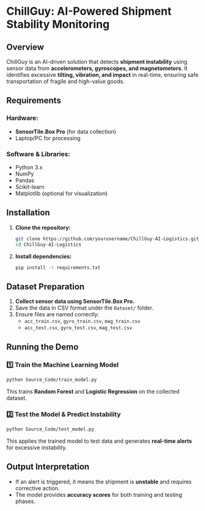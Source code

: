 # ChillGuy: AI-Powered Shipment Stability Monitoring

## Overview
ChillGuy is an AI-driven solution that detects **shipment instability** using sensor data from **accelerometers, gyroscopes, and magnetometers**. It identifies excessive **tilting, vibration, and impact** in real-time, ensuring safe transportation of fragile and high-value goods.

## Requirements
### Hardware:
- **SensorTile.Box Pro** (for data collection)
- Laptop/PC for processing

### Software & Libraries:
- Python 3.x
- NumPy
- Pandas
- Scikit-learn
- Matplotlib (optional for visualization)

## Installation
1. **Clone the repository:**
   ```bash
   git clone https://github.com/yourusername/ChillGuy-AI-Logistics.git
   cd ChillGuy-AI-Logistics
   ```
2. **Install dependencies:**
   ```bash
   pip install -r requirements.txt
   ```

## Dataset Preparation
1. **Collect sensor data using SensorTile.Box Pro.**
2. Save the data in CSV format under the `Dataset/` folder.
3. Ensure files are named correctly:
   - `acc_train.csv`, `gyro_train.csv`, `mag_train.csv`
   - `acc_test.csv`, `gyro_test.csv`, `mag_test.csv`

## Running the Demo
### **1️⃣ Train the Machine Learning Model**
```bash
python Source_Code/train_model.py
```
This trains **Random Forest** and **Logistic Regression** on the collected dataset.

### **2️⃣ Test the Model & Predict Instability**
```bash
python Source_Code/test_model.py
```
This applies the trained model to test data and generates **real-time alerts** for excessive instability.

## Output Interpretation
- If an alert is triggered, it means the shipment is **unstable** and requires corrective action.
- The model provides **accuracy scores** for both training and testing phases.



